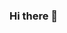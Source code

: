 ### Hi there 👋

<!--
**mahinuralam/mahinuralam** is a ✨ _special_ ✨ repository because its `README.md` (this file) appears on your GitHub profile.

Here are some ideas to get you started:

### 😃 I am Md.Mahinur Alam. I'm a competitive programmer and a passionate coder enjoys experimenting with new technologies.

- 🔭 I’m currently doing competitive programming and working on my personal projects.
- 🌱 I’m currently learning new technologies.
- 🥅 2022 Goals: I want to improve my skills as a software engineer. 
- ⚡ Fun fact: I love to play E-Sports.
